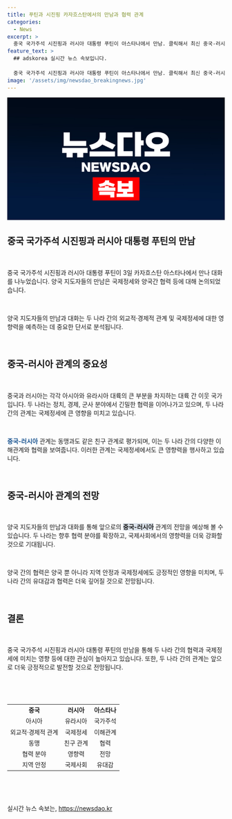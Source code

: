 ```yaml
---
title: 푸틴과 시진핑 카자흐스탄에서의 만남과 협력 관계
categories:
  - News
excerpt: >
  중국 국가주석 시진핑과 러시아 대통령 푸틴이 아스타나에서 만남. 클릭해서 최신 중국-러시아 관계 소식 확인!
feature_text: >
  ## adskorea 실시간 뉴스 속보입니다.

  중국 국가주석 시진핑과 러시아 대통령 푸틴이 아스타나에서 만남. 클릭해서 최신 중국-러시아 관계 소식 확인!
image: '/assets/img/newsdao_breakingnews.jpg'
---
```


<p><img src="/assets/img/newsdao_breakingnews.jpg" alt="adskorea 속보" /></p>

<h2 data-ke-size="size26">중국 국가주석 시진핑과 러시아 대통령 푸틴의 만남</h2>

<p data-ke-size="size16">&nbsp;</p>

<p>중국 국가주석 시진핑과 러시아 대통령 푸틴이 3일 카자흐스탄 아스타나에서 만나 대화를 나누었습니다. 양국 지도자들의 만남은 국제정세와 양국간 협력 등에 대해 논의되었습니다.</p>

<p data-ke-size="size16">&nbsp;</p>

<p>양국 지도자들의 만남과 대화는 두 나라 간의 외교적·경제적 관계 및 국제정세에 대한 영향력을 예측하는 데 중요한 단서로 분석됩니다.</p>

<p data-ke-size="size16">&nbsp;</p>

<h2 data-ke-size="size26">중국-러시아 관계의 중요성</h2>

<p data-ke-size="size16">&nbsp;</p>

<p>중국과 러시아는 각각 아시아와 유라시아 대륙의 큰 부분을 차지하는 대륙 간 이웃 국가입니다. 두 나라는 정치, 경제, 군사 분야에서 긴밀한 협력을 이어나가고 있으며, 두 나라 간의 관계는 국제정세에 큰 영향을 미치고 있습니다.</p>

<p data-ke-size="size16">&nbsp;</p>

<p><b><span style="color: #1a5490;">중국-러시아</span></b> 관계는 동맹과도 같은 친구 관계로 평가되며, 이는 두 나라 간의 다양한 이해관계와 협력을 보여줍니다. 이러한 관계는 국제정세에서도 큰 영향력을 행사하고 있습니다.</p>

<p data-ke-size="size16">&nbsp;</p>

<h2 data-ke-size="size26">중국-러시아 관계의 전망</h2>

<p data-ke-size="size16">&nbsp;</p>

<p>양국 지도자들의 만남과 대화를 통해 앞으로의 <b><span style="background-color: #21538527;">중국-러시아</span></b> 관계의 전망을 예상해 볼 수 있습니다. 두 나라는 향후 협력 분야를 확장하고, 국제사회에서의 영향력을 더욱 강화할 것으로 기대됩니다.</p>

<p data-ke-size="size16">&nbsp;</p>

<p>양국 간의 협력은 양국 뿐 아니라 지역 안정과 국제정세에도 긍정적인 영향을 미치며, 두 나라 간의 유대감과 협력은 더욱 깊어질 것으로 전망됩니다.</p>

<p data-ke-size="size16">&nbsp;</p>

<h2 data-ke-size="size26">결론</h2>

<p data-ke-size="size16">&nbsp;</p>

<p>중국 국가주석 시진핑과 러시아 대통령 푸틴의 만남을 통해 두 나라 간의 협력과 국제정세에 미치는 영향 등에 대한 관심이 높아지고 있습니다. 또한, 두 나라 간의 관계는 앞으로 더욱 긍정적으로 발전할 것으로 전망됩니다.</p>

<p data-ke-size="size16">&nbsp;</p>

<p data-ke-size="size16">&nbsp;</p>

<table>
    <tbody>
        <tr>
            <td style="text-align: center; height: 17px;"><b>중국</b></td>
            <td style="text-align: center; height: 17px;"><b>러시아</b></td>
            <td style="text-align: center; height: 17px;"><b>아스타나</b></td>
        </tr>
        <tr>
            <td style="text-align: center; height: 17px;">아시아</td>
            <td style="text-align: center; height: 17px;">유라시아</td>
            <td style="text-align: center; height: 17px;">국가주석</td>
        </tr>
        <tr>
            <td style="text-align: center; height: 17px;">외교적·경제적 관계</td>
            <td style="text-align: center; height: 17px;">국제정세</td>
            <td style="text-align: center; height: 17px;">이해관계</td>
        </tr>
        <tr>
            <td style="text-align: center; height: 17px;">동맹</td>
            <td style="text-align: center; height: 17px;">친구 관계</td>
            <td style="text-align: center; height: 17px;">협력</td>
        </tr>
        <tr>
            <td style="text-align: center; height: 17px;">협력 분야</td>
            <td style="text-align: center; height: 17px;">영향력</td>
            <td style="text-align: center; height: 17px;">전망</td>
        </tr>
        <tr>
            <td style="text-align: center; height: 17px;">지역 안정</td>
            <td style="text-align: center; height: 17px;">국제사회</td>
            <td style="text-align: center; height: 17px;">유대감</td>
        </tr>
    </tbody>
</table>

<p data-ke-size="size16">&nbsp;</p>

<p data-ke-size="size16">&nbsp;</p>
실시간 뉴스 속보는, <a href="https://newsdao.kr" rel="dofollow">https://newsdao.kr</a>


